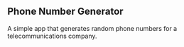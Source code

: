 ## Phone Number Generator
A simple app that generates random phone numbers for a telecommunications company.
